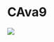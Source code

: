 # CAva9
<img src="https://github-readme-stats.vercel.app/api?username=Grnetsky&show_icons=true&title_color=03fc90&icon_color=03fc90&text_color=03fc90&bg_color=002b19">

